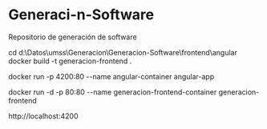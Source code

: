 # Generaci-n-Software
Repositorio de generación de software





cd d:\Datos\umss\Generacion\Generacion-Software\frontend\angular
docker build -t generacion-frontend .


docker run -p 4200:80 --name angular-container angular-app

docker run -d -p 80:80 --name generacion-frontend-container generacion-frontend

http://localhost:4200